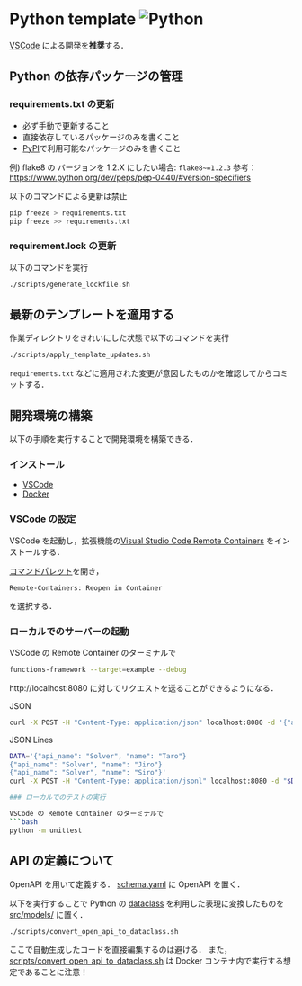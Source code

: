 # Python template ![Python](https://img.shields.io/badge/python-3.10-blue.svg)

[VSCode](https://azure.microsoft.com/ja-jp/products/visual-studio-code/) による開発を**推奨**する．

## Python の依存パッケージの管理

### requirements.txt の更新

- 必ず手動で更新すること
- 直接依存しているパッケージのみを書くこと
- [PyPI](https://pypi.org/)で利用可能なパッケージのみを書くこと

例) flake8 の バージョンを 1.2.X にしたい場合: `flake8~=1.2.3`
参考： https://www.python.org/dev/peps/pep-0440/#version-specifiers

以下のコマンドによる更新は禁止
```bash
pip freeze > requirements.txt
pip freeze >> requirements.txt
```

### requirement.lock の更新

以下のコマンドを実行
```bash
./scripts/generate_lockfile.sh
```

## 最新のテンプレートを適用する

作業ディレクトリをきれいにした状態で以下のコマンドを実行
```bash
./scripts/apply_template_updates.sh
```

`requirements.txt` などに適用された変更が意図したものかを確認してからコミットする．

## 開発環境の構築

以下の手順を実行することで開発環境を構築できる．

### インストール

- [VSCode](https://azure.microsoft.com/ja-jp/products/visual-studio-code/)
- [Docker](https://docs.docker.com/get-docker/)

### VSCode の設定

VSCode を起動し，拡張機能の[Visual Studio Code Remote Containers](https://code.visualstudio.com/docs/remote/containers) をインストールする．

[コマンドパレット](https://code.visualstudio.com/docs/getstarted/userinterface#_command-palette)を開き，
```
Remote-Containers: Reopen in Container
```
を選択する．

### ローカルでのサーバーの起動

VSCode の Remote Container のターミナルで
```bash
functions-framework --target=example --debug
```

http://localhost:8080 に対してリクエストを送ることができるようになる．

JSON
```bash
curl -X POST -H "Content-Type: application/json" localhost:8080 -d '{"api_name": "Solver", "name": "Taro"}'
```

JSON Lines
```bash
DATA='{"api_name": "Solver", "name": "Taro"}
{"api_name": "Solver", "name": "Jiro"}
{"api_name": "Solver", "name": "Siro"}'
curl -X POST -H "Content-Type: application/jsonl" localhost:8080 -d "$DATA"

### ローカルでのテストの実行

VSCode の Remote Container のターミナルで
```bash
python -m unittest
```

## API の定義について

OpenAPI を用いて定義する．
[schema.yaml](schema.yaml) に OpenAPI を置く．

以下を実行することで Python の [dataclass](https://docs.python.org/ja/3.10/library/dataclasses.html#dataclasses.dataclass) を利用した表現に変換したものを [src/models/](src/models/) に置く．

```bash
./scripts/convert_open_api_to_dataclass.sh
```

ここで自動生成したコードを直接編集するのは避ける．
また，[scripts/convert_open_api_to_dataclass.sh](scripts/convert_open_api_to_dataclass.sh) は Docker コンテナ内で実行する想定であることに注意！
